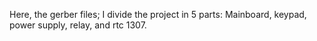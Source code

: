 Here, the gerber files; I divide the project in 5 parts: Mainboard, keypad, power supply, relay, and rtc 1307.

